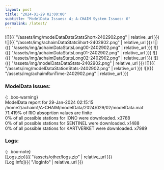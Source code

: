 ```yaml
---
layout: post
title: "2024-01-29 02:00:00"
subtitle: "ModelData Issues: 4; A-CHAIM System Issues: 0"
permalink: /latest/
---
```


![]({{ "/assets/img/modelDataDataStatsShort-2402902.png" | relative_url }})
![]({{ "/assets/img/achaimDataStatsShort-2402902.png" | relative_url }})
![]({{ "/assets/img/achaimDataStatsLong00-2402902.png" | relative_url }})
![]({{ "/assets/img/achaimDataStatsLong01-2402902.png" | relative_url }})
![]({{ "/assets/img/achaimDataStatsLong02-2402902.png" | relative_url }})
![]({{ "/assets/img/modelDataDataStats-2402902.png" | relative_url }})
![]({{ "/assets/img/modelDataStationStats-2402902.png" | relative_url }})
![]({{ "/assets/img/achaimRunTime-2402902.png" | relative_url }})


### ModelData Issues:  
  
{: .box-warning}  
 ModelData report for 29-Jan-2024 02:15:15   
 /home2/achaim1/A-CHAIM/modelData/2024/029/02/modelData.mat   
 71.419% of RIO absoprtion values are finite   
 0% of all possible stations for IONO were downloaded. x3768   
 0% of all possible stations for SENTINEL were downloaded. x1488   
 0% of all possible stations for KARTVERKET were downloaded. x7989   
  


### Logs:  
  
{: .box-note}  
[Logs.zip]({{ "/assets/other/logs.zip" | relative_url }})  
[Log Info]({{ "/logInfo" | relative_url }})  
